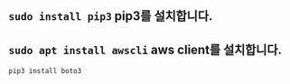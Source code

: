 ```sudo install pip3``` pip3를 설치합니다.     
-----------------
```sudo apt install awscli``` aws client를 설치합니다. 
-----------------
```pip3 install boto3``` 
